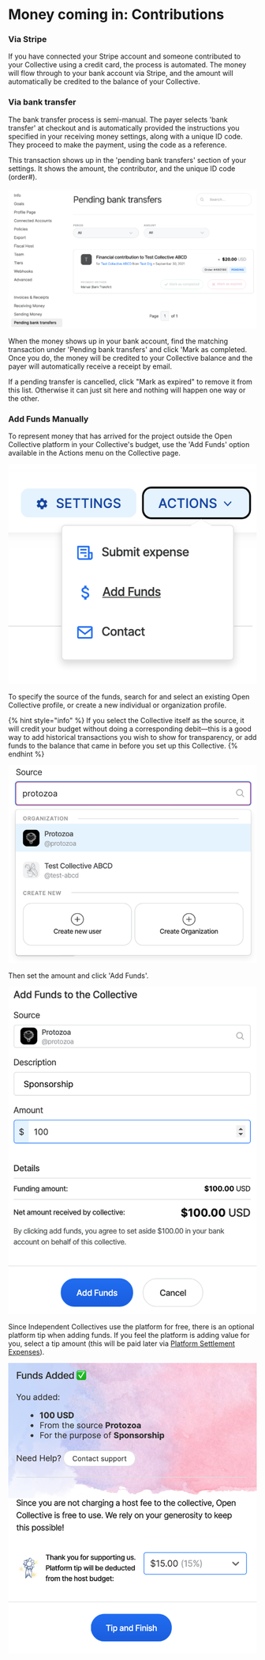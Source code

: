# Money coming in: Contributions

### **Via Stripe**

If you have connected your Stripe account and someone contributed to your Collective using a credit card, the process is automated. The money will flow through to your bank account via Stripe, and the amount will automatically be credited to the balance of your Collective.

### **Via bank transfer**

The bank transfer process is semi-manual. The payer selects 'bank transfer' at checkout and is automatically provided the instructions you specified in your receiving money settings, along with a unique ID code. They proceed to make the payment, using the code as a reference.

This transaction shows up in the 'pending bank transfers' section of your settings. It shows the amount, the contributor, and the unique ID code \(order\#\).

![](../../.gitbook/assets/screen-shot-2021-09-30-at-3.08.28-pm.png)

When the money shows up in your bank account, find the matching transaction under 'Pending bank transfers' and click 'Mark as completed. Once you do, the money will be credited to your Collective balance and the payer will automatically receive a receipt by email.

If a pending transfer is cancelled, click "Mark as expired" to remove it from this list. Otherwise it can just sit here and nothing will happen one way or the other.

### Add Funds Manually

To represent money that has arrived for the project outside the Open Collective platform in your Collective's budget, use the 'Add Funds' option available in the Actions menu on the Collective page.

![](../../.gitbook/assets/screen-shot-2021-09-30-at-4.07.51-pm.png)

To specify the source of the funds, search for and select an existing Open Collective profile, or create a new individual or organization profile.

{% hint style="info" %}
If you select the Collective itself as the source, it will credit your budget without doing a corresponding debit—this is a good way to add historical transactions you wish to show for transparency, or add funds to the balance that came in before you set up this Collective.
{% endhint %}

![](../../.gitbook/assets/screen-shot-2021-09-30-at-4.11.09-pm.png)

Then set the amount and click 'Add Funds'.

![](../../.gitbook/assets/screen-shot-2021-09-30-at-4.16.42-pm.png)

Since Independent Collectives use the platform for free, there is an optional platform tip when adding funds. If you feel the platform is adding value for you, select a tip amount \(this will be paid later via [Platform Settlement Expenses](money-going-out-expenses.md#platform-settlement-expenses)\).

![](../../.gitbook/assets/screen-shot-2021-09-30-at-4.19.24-pm.png)



